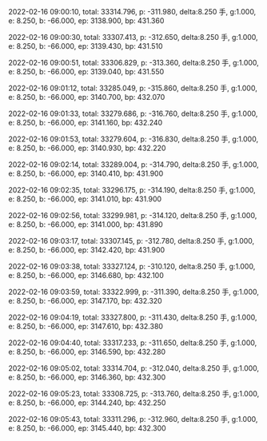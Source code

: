2022-02-16 09:00:10, total: 33314.796, p: -311.980, delta:8.250 手, g:1.000, e: 8.250, b: -66.000, ep: 3138.900, bp: 431.360

2022-02-16 09:00:30, total: 33307.413, p: -312.650, delta:8.250 手, g:1.000, e: 8.250, b: -66.000, ep: 3139.430, bp: 431.510

2022-02-16 09:00:51, total: 33306.829, p: -313.360, delta:8.250 手, g:1.000, e: 8.250, b: -66.000, ep: 3139.040, bp: 431.550

2022-02-16 09:01:12, total: 33285.049, p: -315.860, delta:8.250 手, g:1.000, e: 8.250, b: -66.000, ep: 3140.700, bp: 432.070

2022-02-16 09:01:33, total: 33279.686, p: -316.760, delta:8.250 手, g:1.000, e: 8.250, b: -66.000, ep: 3141.160, bp: 432.240

2022-02-16 09:01:53, total: 33279.604, p: -316.830, delta:8.250 手, g:1.000, e: 8.250, b: -66.000, ep: 3140.930, bp: 432.220

2022-02-16 09:02:14, total: 33289.004, p: -314.790, delta:8.250 手, g:1.000, e: 8.250, b: -66.000, ep: 3140.410, bp: 431.900

2022-02-16 09:02:35, total: 33296.175, p: -314.190, delta:8.250 手, g:1.000, e: 8.250, b: -66.000, ep: 3141.010, bp: 431.900

2022-02-16 09:02:56, total: 33299.981, p: -314.120, delta:8.250 手, g:1.000, e: 8.250, b: -66.000, ep: 3141.000, bp: 431.890

2022-02-16 09:03:17, total: 33307.145, p: -312.780, delta:8.250 手, g:1.000, e: 8.250, b: -66.000, ep: 3142.420, bp: 431.900

2022-02-16 09:03:38, total: 33327.124, p: -310.120, delta:8.250 手, g:1.000, e: 8.250, b: -66.000, ep: 3146.680, bp: 432.100

2022-02-16 09:03:59, total: 33322.999, p: -311.390, delta:8.250 手, g:1.000, e: 8.250, b: -66.000, ep: 3147.170, bp: 432.320

2022-02-16 09:04:19, total: 33327.800, p: -311.430, delta:8.250 手, g:1.000, e: 8.250, b: -66.000, ep: 3147.610, bp: 432.380

2022-02-16 09:04:40, total: 33317.233, p: -311.650, delta:8.250 手, g:1.000, e: 8.250, b: -66.000, ep: 3146.590, bp: 432.280

2022-02-16 09:05:02, total: 33314.704, p: -312.040, delta:8.250 手, g:1.000, e: 8.250, b: -66.000, ep: 3146.360, bp: 432.300

2022-02-16 09:05:23, total: 33308.725, p: -313.760, delta:8.250 手, g:1.000, e: 8.250, b: -66.000, ep: 3144.240, bp: 432.250

2022-02-16 09:05:43, total: 33311.296, p: -312.960, delta:8.250 手, g:1.000, e: 8.250, b: -66.000, ep: 3145.440, bp: 432.300